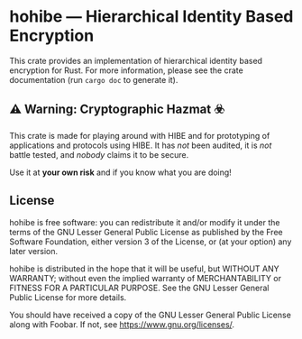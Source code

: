 # hohibe — Hierarchical Identity Based Encryption

This crate provides an implementation of hierarchical identity based encryption
for Rust. For more information, please see the crate documentation (run `cargo
doc` to generate it).


## ⚠️ Warning: Cryptographic Hazmat ☣️

This crate is made for playing around with HIBE and for prototyping of applications and
protocols using HIBE. It has *not* been audited, it is *not* battle tested, and *nobody* claims
it to be secure.

Use it at **your own risk** and if you know what you are doing!

## License

hohibe is free software: you can redistribute it and/or modify it under the terms of the GNU Lesser General Public License as published by the Free Software Foundation, either version 3 of the License, or (at your option) any later version.

hohibe is distributed in the hope that it will be useful, but WITHOUT ANY WARRANTY; without even the implied warranty of MERCHANTABILITY or FITNESS FOR A PARTICULAR PURPOSE. See the GNU Lesser General Public License for more details.

You should have received a copy of the GNU Lesser General Public License along with Foobar. If not, see <https://www.gnu.org/licenses/>.
